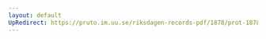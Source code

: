 ```yaml
---
layout: default
UpRedirect: https://pruto.im.uu.se/riksdagen-records-pdf/1878/prot-1878--ak--004/prot-1878--ak--004_009.pdf
---
```

